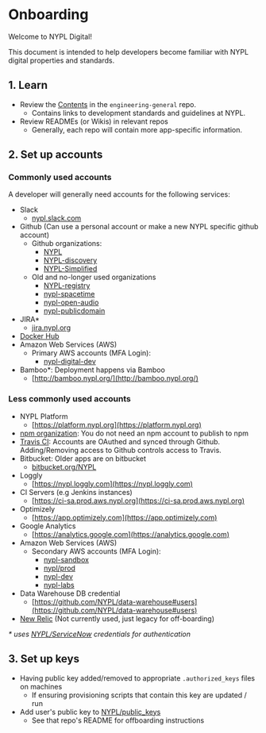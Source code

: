 # Onboarding

Welcome to NYPL Digital!

This document is intended to help developers become familiar with NYPL digital properties and standards.

## 1. Learn

- Review the [Contents](../README.md#contents) in the `engineering-general` repo.
  - Contains links to development standards and guidelines at NYPL.
- Review READMEs (or Wikis) in relevant repos
  - Generally, each repo will contain more app-specific information.

## 2. Set up accounts

### Commonly used accounts

A developer will generally need accounts for the following services:
- Slack
    - [nypl.slack.com](https://nypl.slack.com/)
- Github (Can use a personal account or make a new NYPL specific github account)
    - Github organizations:
        - [NYPL](https://github.com/NYPL)
        - [NYPL-discovery](https://github.com/NYPL-discovery)
        - [NYPL-Simplified](https://github.com/NYPL-Simplified)
    - Old and no-longer used organizations
        - [NYPL-registry](https://github.com/NYPL-registry)
        - [nypl-spacetime](https://github.com/nypl-spacetime)
        - [nypl-open-audio](https://github.com/nypl-openaudio)
        - [nypl-publicdomain](https://github.com/NYPL-publicdomain)
- JIRA*
    - [jira.nypl.org](https://jira.nypl.org/)
- [Docker Hub](https://hub.docker.com/u/nypl/)
- Amazon Web Services (AWS)
    - Primary AWS accounts (MFA Login):
        - [nypl-digital-dev](https://nypl-digital-dev.signin.aws.amazon.com/console)
- Bamboo*: Deployment happens via Bamboo 
    - [http://bamboo.nypl.org/](http://bamboo.nypl.org/)

### Less commonly used accounts

- NYPL Platform
    - [https://platform.nypl.org](https://platform.nypl.org)
- [npm organization](https://www.npmjs.com/org/nypl): You do not need an npm account to publish to npm 
- [Travis CI](https://travis-ci.com): Accounts are OAuthed and synced through Github. Adding/Removing access to Github controls access to Travis.
- Bitbucket: Older apps are on bitbucket
    - [bitbucket.org/NYPL](https://bitbucket.org/NYPL)
- Loggly
    - [https://nypl.loggly.com](https://nypl.loggly.com)
- CI Servers (e.g Jenkins instances)
    - [https://ci-sa.prod.aws.nypl.org](https://ci-sa.prod.aws.nypl.org)
- Optimizely
    - [https://app.optimizely.com](https://app.optimizely.com)
- Google Analytics
    - [https://analytics.google.com](https://analytics.google.com)
- Amazon Web Services (AWS)
    - Secondary AWS accounts (MFA Login):
        - [nypl-sandbox](https://nypl-sandbox.signin.aws.amazon.com/console)
        - [nypl/prod](https://nypl.signin.aws.amazon.com/console)
        - [nypl-dev](https://nypl-dev.signin.aws.amazon.com/console)
        - [nypl-labs](https://nypl-labs.signin.aws.amazon.com/console)
- Data Warehouse DB credential
    - [https://github.com/NYPL/data-warehouse#users](https://github.com/NYPL/data-warehouse#users)
- [New Relic](https://newrelic.com/) (Not currently used, just legacy for off-boarding)

*&#42; uses [NYPL/ServiceNow](https://nyplprod.service-now.com) credentials for authentication*

## 3. Set up keys

* Having public key added/removed to appropriate `.authorized_keys` files on machines
  * If ensuring provisioning scripts that contain this key are updated / run
* Add user's public key to [NYPL/public_keys](https://github.com/NYPL/public_keys)
  * See that repo's README for offboarding instructions
